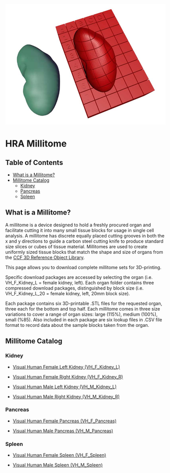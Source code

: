 ![Millitome Example](img/Fig-1-kidney-and-MT-small.jpg)
# HRA Millitome

## Table of Contents

- [What is a Millitome?](#what-is-a-millitome)
- [Millitome Catalog](#millitome-catalog)
  - [Kidney](#kidney)
  - [Pancreas](#pancreas)
  - [Spleen](#spleen)

## What is a Millitome?

A millitome is a device designed to hold a freshly procured organ and facilitate cutting it into many small tissue blocks for usage in single cell analysis. A millitome has discrete equally placed cutting grooves in both the x and y directions to guide a carbon steel cutting knife to produce standard size slices or cubes of tissue material. Millitomes are used to create uniformly sized tissue blocks that match the shape and size of organs from the [CCF 3D Reference Object Library](https://hubmapconsortium.github.io/ccf/pages/ccf-3d-reference-library.html).

This page allows you to download complete millitome sets for 3D-printing.

Specific download packages are accessed by selecting the organ (i.e. VH_F_Kidney_L = female kidney, left).
Each organ folder contains three compressed download packages, distinguished by block size (i.e. VH_F_Kidney_L_20
= female kidney, left, 20mm block size).

Each package contains six 3D-printable .STL files for the requested organ, three each for the bottom and top half. Each millitome comes in three size variations to cover a range of organ sizes: large (115%), medium (100%), small (%85). Also included in each package are six lookup files in .CSV file format to record data about the sample blocks taken from the organ.

## Millitome Catalog

### Kidney

* [Visual Human Female Left Kidney (VH_F_Kidney_L)](https://github.com/hubmapconsortium/hra-millitome/tree/main/millitomes/VH_F_Kidney_L/)

* [Visual Human Female Right Kidney (VH_F_Kidney_R)](https://github.com/hubmapconsortium/hra-millitome/tree/main/millitomes/VH_F_Kidney_R/)

* [Visual Human Male Left Kidney (VH_M_Kidney_L)](https://github.com/hubmapconsortium/hra-millitome/tree/main/millitomes/VH_M_Kidney_L/)

* [Visual Human Male Right Kidney (VH_M_Kidney_R)](https://github.com/hubmapconsortium/hra-millitome/tree/main/millitomes/VH_M_Kidney_R/)

### Pancreas

* [Visual Human Female Pancreas (VH_F_Pancreas)](https://github.com/hubmapconsortium/hra-millitome/tree/main/millitomes/VH_F_Pancreas/)

* [Visual Human Male Pancreas (VH_M_Pancreas)](https://github.com/hubmapconsortium/hra-millitome/tree/main/millitomes/VH_M_Pancreas/)

### Spleen

* [Visual Human Female Spleen (VH_F_Spleen)](https://github.com/hubmapconsortium/hra-millitome/tree/main/millitomes/VH_F_Spleen/)

* [Visual Human Male Spleen (VH_M_Spleen)](https://github.com/hubmapconsortium/hra-millitome/tree/main/millitomes/VH_M_Spleen/)

